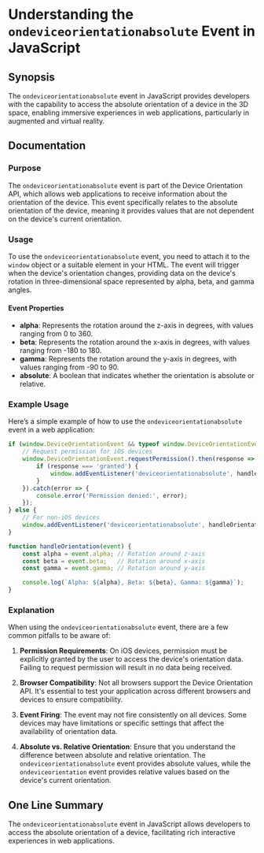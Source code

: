 <!--
Meta Description: # Understanding the `ondeviceorientationabsolute` Event in JavaScript ## Synopsis The `ondeviceorientationabsolute` event in JavaScript provides devel...
Meta Keywords: event, orientation, device, ondeviceorientationabsolute, absolute
-->

# Understanding the `ondeviceorientationabsolute` Event in JavaScript

## Synopsis
The `ondeviceorientationabsolute` event in JavaScript provides developers with the capability to access the absolute orientation of a device in the 3D space, enabling immersive experiences in web applications, particularly in augmented and virtual reality.

## Documentation
### Purpose
The `ondeviceorientationabsolute` event is part of the Device Orientation API, which allows web applications to receive information about the orientation of the device. This event specifically relates to the absolute orientation of the device, meaning it provides values that are not dependent on the device's current orientation. 

### Usage
To use the `ondeviceorientationabsolute` event, you need to attach it to the `window` object or a suitable element in your HTML. The event will trigger when the device's orientation changes, providing data on the device's rotation in three-dimensional space represented by alpha, beta, and gamma angles.

#### Event Properties
- **alpha**: Represents the rotation around the z-axis in degrees, with values ranging from 0 to 360.
- **beta**: Represents the rotation around the x-axis in degrees, with values ranging from -180 to 180.
- **gamma**: Represents the rotation around the y-axis in degrees, with values ranging from -90 to 90.
- **absolute**: A boolean that indicates whether the orientation is absolute or relative.

### Example Usage
Here’s a simple example of how to use the `ondeviceorientationabsolute` event in a web application:

```javascript
if (window.DeviceOrientationEvent && typeof window.DeviceOrientationEvent.requestPermission === 'function') {
    // Request permission for iOS devices
    window.DeviceOrientationEvent.requestPermission().then(response => {
        if (response === 'granted') {
            window.addEventListener('deviceorientationabsolute', handleOrientation);
        }
    }).catch(error => {
        console.error('Permission denied:', error);
    });
} else {
    // For non-iOS devices
    window.addEventListener('deviceorientationabsolute', handleOrientation);
}

function handleOrientation(event) {
    const alpha = event.alpha; // Rotation around z-axis
    const beta = event.beta;   // Rotation around x-axis
    const gamma = event.gamma; // Rotation around y-axis

    console.log(`Alpha: ${alpha}, Beta: ${beta}, Gamma: ${gamma}`);
}
```

### Explanation
When using the `ondeviceorientationabsolute` event, there are a few common pitfalls to be aware of:

1. **Permission Requirements**: On iOS devices, permission must be explicitly granted by the user to access the device's orientation data. Failing to request permission will result in no data being received.

2. **Browser Compatibility**: Not all browsers support the Device Orientation API. It's essential to test your application across different browsers and devices to ensure compatibility.

3. **Event Firing**: The event may not fire consistently on all devices. Some devices may have limitations or specific settings that affect the availability of orientation data.

4. **Absolute vs. Relative Orientation**: Ensure that you understand the difference between absolute and relative orientation. The `ondeviceorientationabsolute` event provides absolute values, while the `ondeviceorientation` event provides relative values based on the device's current orientation.

## One Line Summary
The `ondeviceorientationabsolute` event in JavaScript allows developers to access the absolute orientation of a device, facilitating rich interactive experiences in web applications.